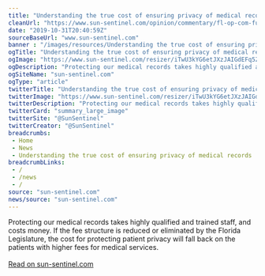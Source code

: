 ```yaml
--- 
title: "Understanding the true cost of ensuring privacy of medical records "
cleanUrl: "https://www.sun-sentinel.com/opinion/commentary/fl-op-com-fuentes-medical-records-privacy-20191030-yoosyfv4wveinhduwq7gzyuw5q-story.html"
date: "2019-10-31T20:40:59Z"
sourceBaseUrl: "www.sun-sentinel.com"
banner : "/images/resources/Understanding the true cost of ensuring privacy of medical records.png"
ogTitle: "Understanding the true cost of ensuring privacy of medical records | Opinion"
ogImage: "https://www.sun-sentinel.com/resizer/iTwU3kYG6etJXzJAIGdEFq5ZvL8=/1200x0/top/arc-anglerfish-arc2-prod-tronc.s3.amazonaws.com/public/UC7SLQSNOFBJVNKEC3L2ZWD54A.JPG"
ogDescription: "Protecting our medical records takes highly qualified and trained staff, and costs money. If the fee structure is reduced or eliminated by the Florida Legislature, the cost for protecting patient privacy will fall back on the patients with higher fees for medical services."
ogSiteName: "sun-sentinel.com"
ogType: "article"
twitterTitle: "Understanding the true cost of ensuring privacy of medical records | Opinion"
twitterImage: "https://www.sun-sentinel.com/resizer/iTwU3kYG6etJXzJAIGdEFq5ZvL8=/1200x0/top/arc-anglerfish-arc2-prod-tronc.s3.amazonaws.com/public/UC7SLQSNOFBJVNKEC3L2ZWD54A.JPG"
twitterDescription: "Protecting our medical records takes highly qualified and trained staff, and costs money. If the fee structure is reduced or eliminated by the Florida Legislature, the cost for protecting patient privacy will fall back on the patients with higher fees for medical services."
twitterCard: "summary_large_image"
twitterSite: "@SunSentinel"
twitterCreator: "@SunSentinel"
breadcrumbs:
 - Home
 - News
 - Understanding the true cost of ensuring privacy of medical records
breadcrumbLinks:
 - / 
 - /news
 - / 
source: "sun-sentinel.com"
news/source: "sun-sentinel.com"
---
```

Protecting our medical records takes highly qualified and trained staff, and costs money. If the fee structure is reduced or eliminated by the Florida Legislature, the cost for protecting patient privacy will fall back on the patients with higher fees for medical services.<br><br><a target="_blank" href=https://www.sun-sentinel.com/opinion/commentary/fl-op-com-fuentes-medical-records-privacy-20191030-yoosyfv4wveinhduwq7gzyuw5q-story.html>Read on sun-sentinel.com</a>
